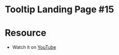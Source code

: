 # Tooltip Landing Page #15

# Resource 
 - Watch it on [YouTube](https://www.youtube.com/watch?v=kNLn4SQW2u8)